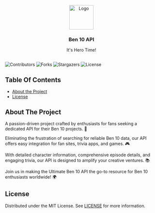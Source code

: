 <br/>
<p align="center">
  <a href="https://github.com/GoharShinwari/ben-10-website">
    <img src="https://upload.wikimedia.org/wikipedia/commons/3/3d/Ben_10_Omnitrix.png" alt="Logo" width="80" height="80">
  </a>

  <h3 align="center">Ben 10 API</h3>

  <p align="center">
    It's Hero Time!
    <br/>
    <br/>
  </p>
</p>

![Contributors](https://img.shields.io/github/contributors/GoharShinwari/ben-10-website?color=dark-green) ![Forks](https://img.shields.io/github/forks/GoharShinwari/ben-10-website?style=social) ![Stargazers](https://img.shields.io/github/stars/GoharShinwari/ben-10-website?style=social) ![License](https://img.shields.io/github/license/GoharShinwari/ben-10-website) 

## Table Of Contents

* [About the Project](#about-the-project)
* [License](#license)

## About The Project

A passion-driven project crafted by enthusiasts for fans seeking a dedicated API for their Ben 10 projects. 🚀

Eliminating the frustration of searching for reliable Ben 10 data, our API offers easy integration for fan sites, trivia apps, and games. 🎮

With detailed character information, comprehensive episode details, and engaging trivia, our API is designed to amplify your creative ventures. 📚

Join us in making the Ultimate Ben 10 API the go-to resource for Ben 10 enthusiasts worldwide! 🌍


## License

Distributed under the MIT License. See [LICENSE](https://github.com/GoharShinwari/ben-10-website/blob/main/LICENSE.md) for more information.
